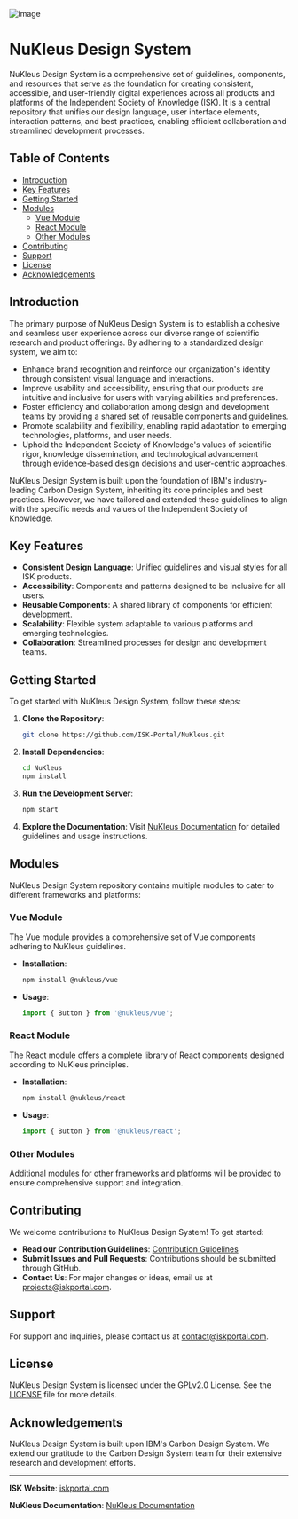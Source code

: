![image](https://github.com/Independent-Society-of-Knowledge/NuKleus/assets/76442288/7af39157-45d9-4461-8445-2beae5e905d1)

# NuKleus Design System

NuKleus Design System is a comprehensive set of guidelines, components, and resources that serve as the foundation for creating consistent, accessible, and user-friendly digital experiences across all products and platforms of the Independent Society of Knowledge (ISK). It is a central repository that unifies our design language, user interface elements, interaction patterns, and best practices, enabling efficient collaboration and streamlined development processes.

## Table of Contents

- [Introduction](#introduction)
- [Key Features](#key-features)
- [Getting Started](#getting-started)
- [Modules](#modules)
    - [Vue Module](#vue-module)
    - [React Module](#react-module)
    - [Other Modules](#other-modules)
- [Contributing](#contributing)
- [Support](#support)
- [License](#license)
- [Acknowledgements](#acknowledgements)

## Introduction

The primary purpose of NuKleus Design System is to establish a cohesive and seamless user experience across our diverse range of scientific research and product offerings. By adhering to a standardized design system, we aim to:

- Enhance brand recognition and reinforce our organization's identity through consistent visual language and interactions.
- Improve usability and accessibility, ensuring that our products are intuitive and inclusive for users with varying abilities and preferences.
- Foster efficiency and collaboration among design and development teams by providing a shared set of reusable components and guidelines.
- Promote scalability and flexibility, enabling rapid adaptation to emerging technologies, platforms, and user needs.
- Uphold the Independent Society of Knowledge's values of scientific rigor, knowledge dissemination, and technological advancement through evidence-based design decisions and user-centric approaches.

NuKleus Design System is built upon the foundation of IBM's industry-leading Carbon Design System, inheriting its core principles and best practices. However, we have tailored and extended these guidelines to align with the specific needs and values of the Independent Society of Knowledge.

## Key Features

- **Consistent Design Language**: Unified guidelines and visual styles for all ISK products.
- **Accessibility**: Components and patterns designed to be inclusive for all users.
- **Reusable Components**: A shared library of components for efficient development.
- **Scalability**: Flexible system adaptable to various platforms and emerging technologies.
- **Collaboration**: Streamlined processes for design and development teams.

## Getting Started

To get started with NuKleus Design System, follow these steps:

1. **Clone the Repository**:
    ```sh
    git clone https://github.com/ISK-Portal/NuKleus.git
    ```

2. **Install Dependencies**:
    ```sh
    cd NuKleus
    npm install
    ```

3. **Run the Development Server**:
    ```sh
    npm start
    ```

4. **Explore the Documentation**:
   Visit [NuKleus Documentation](https://iskportal.com/nukleus-docs) for detailed guidelines and usage instructions.

## Modules

NuKleus Design System repository contains multiple modules to cater to different frameworks and platforms:

### Vue Module

The Vue module provides a comprehensive set of Vue components adhering to NuKleus guidelines.

- **Installation**:
    ```sh
    npm install @nukleus/vue
    ```

- **Usage**:
    ```js
    import { Button } from '@nukleus/vue';
    ```

### React Module

The React module offers a complete library of React components designed according to NuKleus principles.

- **Installation**:
    ```sh
    npm install @nukleus/react
    ```

- **Usage**:
    ```js
    import { Button } from '@nukleus/react';
    ```

### Other Modules

Additional modules for other frameworks and platforms will be provided to ensure comprehensive support and integration.

## Contributing

We welcome contributions to NuKleus Design System! To get started:

- **Read our Contribution Guidelines**: [Contribution Guidelines](https://iskportal.com/collab)
- **Submit Issues and Pull Requests**: Contributions should be submitted through GitHub.
- **Contact Us**: For major changes or ideas, email us at [projects@iskportal.com](mailto:projects@iskportal.com).

## Support

For support and inquiries, please contact us at [contact@iskportal.com](mailto:contact@iskportal.com).

## License

NuKleus Design System is licensed under the GPLv2.0 License. See the [LICENSE](LICENSE) file for more details.

## Acknowledgements

NuKleus Design System is built upon IBM's Carbon Design System. We extend our gratitude to the Carbon Design System team for their extensive research and development efforts.

---

**ISK Website**: [iskportal.com](https://iskportal.com)

**NuKleus Documentation**: [NuKleus Documentation](https://iskportal.com/nukleus-docs)

